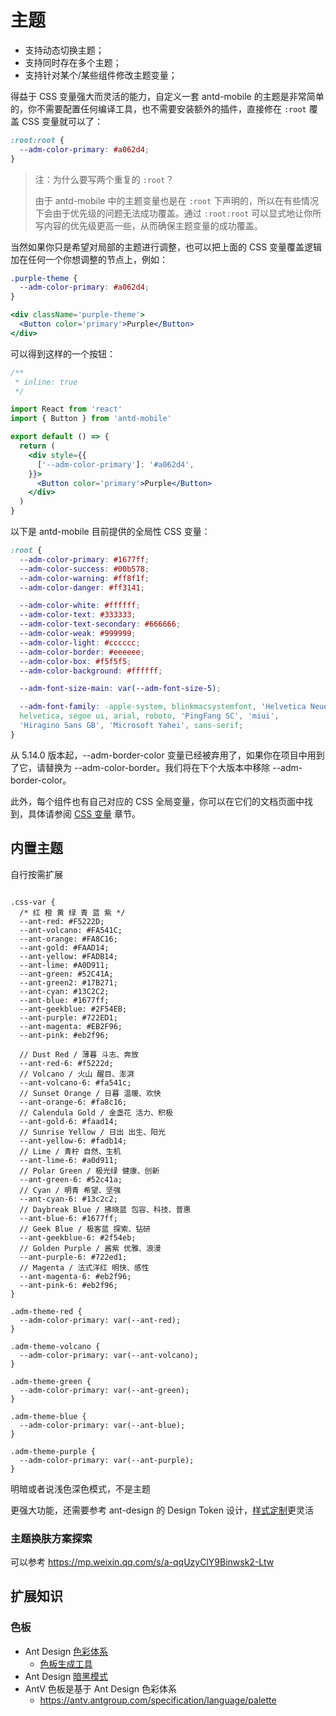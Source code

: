 # 主题

- 支持动态切换主题；
- 支持同时存在多个主题；
- 支持针对某个/某些组件修改主题变量；

得益于 CSS 变量强大而灵活的能力，自定义一套 antd-mobile 的主题是非常简单的，你不需要配置任何编译工具，也不需要安装额外的插件，直接修在 `:root` 覆盖 CSS 变量就可以了：

```css
:root:root {
  --adm-color-primary: #a062d4;
}
```

> 注：为什么要写两个重复的 `:root`？
>
> 由于 antd-mobile 中的主题变量也是在 `:root` 下声明的，所以在有些情况下会由于优先级的问题无法成功覆盖。通过 `:root:root` 可以显式地让你所写内容的优先级更高一些，从而确保主题变量的成功覆盖。

当然如果你只是希望对局部的主题进行调整，也可以把上面的 CSS 变量覆盖逻辑加在任何一个你想调整的节点上，例如：

```css
.purple-theme {
  --adm-color-primary: #a062d4;
}
```

```jsx
<div className='purple-theme'>
  <Button color='primary'>Purple</Button>
</div>
```

可以得到这样的一个按钮：

```jsx | preview
/**
 * inline: true
 */

import React from 'react'
import { Button } from 'antd-mobile'

export default () => {
  return (
    <div style={{
      ['--adm-color-primary']: '#a062d4',
    }}>
      <Button color='primary'>Purple</Button>
    </div>
  )
}
```

以下是 antd-mobile 目前提供的全局性 CSS 变量：

```css
:root {
  --adm-color-primary: #1677ff;
  --adm-color-success: #00b578;
  --adm-color-warning: #ff8f1f;
  --adm-color-danger: #ff3141;

  --adm-color-white: #ffffff;
  --adm-color-text: #333333;
  --adm-color-text-secondary: #666666;
  --adm-color-weak: #999999;
  --adm-color-light: #cccccc;
  --adm-color-border: #eeeeee;
  --adm-color-box: #f5f5f5;
  --adm-color-background: #ffffff;

  --adm-font-size-main: var(--adm-font-size-5);

  --adm-font-family: -apple-system, blinkmacsystemfont, 'Helvetica Neue',
  helvetica, segoe ui, arial, roboto, 'PingFang SC', 'miui',
  'Hiragino Sans GB', 'Microsoft Yahei', sans-serif;
}
```

<Alert type="warning">
  从 5.14.0 版本起，--adm-border-color 变量已经被弃用了，如果你在项目中用到了它，请替换为 --adm-color-border。我们将在下个大版本中移除 --adm-border-color。
</Alert>

此外，每个组件也有自己对应的 CSS 全局变量，你可以在它们的文档页面中找到，具体请参阅 [CSS 变量](/zh/guide/css-variables) 章节。

## 内置主题

自行按需扩展

```less

.css-var {
  /* 红 橙 黄 绿 青 蓝 紫 */
  --ant-red: #F5222D;
  --ant-volcano: #FA541C;
  --ant-orange: #FA8C16;
  --ant-gold: #FAAD14;
  --ant-yellow: #FADB14;
  --ant-lime: #A0D911;
  --ant-green: #52C41A;
  --ant-green2: #17B271;
  --ant-cyan: #13C2C2;
  --ant-blue: #1677ff;
  --ant-geekblue: #2F54EB;
  --ant-purple: #722ED1;
  --ant-magenta: #EB2F96;
  --ant-pink: #eb2f96;

  // Dust Red / 薄暮 斗志、奔放
  --ant-red-6: #f5222d;
  // Volcano / 火山 醒目、澎湃
  --ant-volcano-6: #fa541c;
  // Sunset Orange / 日暮 温暖、欢快
  --ant-orange-6: #fa8c16;
  // Calendula Gold / 金盏花 活力、积极
  --ant-gold-6: #faad14;
  // Sunrise Yellow / 日出 出生、阳光
  --ant-yellow-6: #fadb14;
  // Lime / 青柠 自然、生机
  --ant-lime-6: #a0d911;
  // Polar Green / 极光绿 健康、创新
  --ant-green-6: #52c41a;
  // Cyan / 明青 希望、坚强
  --ant-cyan-6: #13c2c2;
  // Daybreak Blue / 拂晓蓝 包容、科技、普惠
  --ant-blue-6: #1677ff;
  // Geek Blue / 极客蓝 探索、钻研
  --ant-geekblue-6: #2f54eb;
  // Golden Purple / 酱紫 优雅、浪漫
  --ant-purple-6: #722ed1;
  // Magenta / 法式洋红 明快、感性
  --ant-magenta-6: #eb2f96;
  --ant-pink-6: #eb2f96;
}

.adm-theme-red {
  --adm-color-primary: var(--ant-red);
}

.adm-theme-volcano {
  --adm-color-primary: var(--ant-volcano);
}

.adm-theme-green {
  --adm-color-primary: var(--ant-green);
}

.adm-theme-blue {
  --adm-color-primary: var(--ant-blue);
}

.adm-theme-purple {
  --adm-color-primary: var(--ant-purple);
}
```

明暗或者说浅色深色模式，不是主题

更强大功能，还需要参考 ant-design 的 Design Token 设计，[样式定制](https://ant.design/docs/react/customize-theme-cn)更灵活

### 主题换肤方案探索

可以参考 https://mp.weixin.qq.com/s/a-qqUzyClY9Binwsk2-Ltw

## 扩展知识

### 色板

- Ant Design [色彩体系](https://ant.design/docs/spec/colors-cn)
  - [色板生成工具](https://ant.design/docs/spec/colors-cn#%E8%89%B2%E6%9D%BF%E7%94%9F%E6%88%90%E5%B7%A5%E5%85%B7)
- Ant Design [暗黑模式](https://ant.design/docs/spec/dark-cn)
- AntV 色板是基于 Ant Design 色彩体系
  - https://antv.antgroup.com/specification/language/palette
